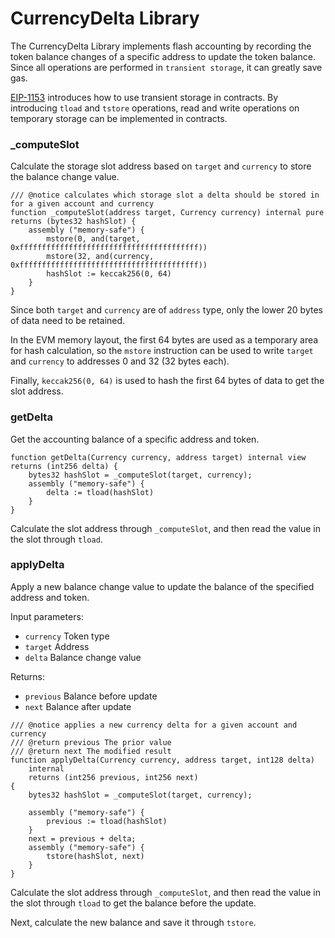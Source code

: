 # CurrencyDelta Library

The CurrencyDelta Library implements flash accounting by recording the token balance changes of a specific address to update the token balance. Since all operations are performed in `transient storage`, it can greatly save gas.

[EIP-1153](https://eips.ethereum.org/EIPS/eip-1153) introduces how to use transient storage in contracts. By introducing `tload` and `tstore` operations, read and write operations on temporary storage can be implemented in contracts.

### _computeSlot

Calculate the storage slot address based on `target` and `currency` to store the balance change value.

```solidity
/// @notice calculates which storage slot a delta should be stored in for a given account and currency
function _computeSlot(address target, Currency currency) internal pure returns (bytes32 hashSlot) {
    assembly ("memory-safe") {
        mstore(0, and(target, 0xffffffffffffffffffffffffffffffffffffffff))
        mstore(32, and(currency, 0xffffffffffffffffffffffffffffffffffffffff))
        hashSlot := keccak256(0, 64)
    }
}
```

Since both `target` and `currency` are of `address` type, only the lower 20 bytes of data need to be retained.

In the EVM memory layout, the first 64 bytes are used as a temporary area for hash calculation, so the `mstore` instruction can be used to write `target` and `currency` to addresses 0 and 32 (32 bytes each).

Finally, `keccak256(0, 64)` is used to hash the first 64 bytes of data to get the slot address.

### getDelta

Get the accounting balance of a specific address and token.

```solidity
function getDelta(Currency currency, address target) internal view returns (int256 delta) {
    bytes32 hashSlot = _computeSlot(target, currency);
    assembly ("memory-safe") {
        delta := tload(hashSlot)
    }
}
```

Calculate the slot address through `_computeSlot`, and then read the value in the slot through `tload`.

### applyDelta

Apply a new balance change value to update the balance of the specified address and token.

Input parameters:

- `currency` Token type
- `target` Address
- `delta` Balance change value

Returns:

- `previous` Balance before update
- `next` Balance after update

```solidity
/// @notice applies a new currency delta for a given account and currency
/// @return previous The prior value
/// @return next The modified result
function applyDelta(Currency currency, address target, int128 delta)
    internal
    returns (int256 previous, int256 next)
{
    bytes32 hashSlot = _computeSlot(target, currency);

    assembly ("memory-safe") {
        previous := tload(hashSlot)
    }
    next = previous + delta;
    assembly ("memory-safe") {
        tstore(hashSlot, next)
    }
}
```

Calculate the slot address through `_computeSlot`, and then read the value in the slot through `tload` to get the balance before the update.

Next, calculate the new balance and save it through `tstore`.

